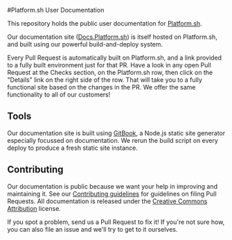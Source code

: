 #Platform.sh User Documentation

This repository holds the public user documentation for [Platform.sh](https://platform.sh/).

Our documentation site ([Docs.Platform.sh](https://docs.platform.sh/)) is itself hosted on Platform.sh, and built using our powerful build-and-deploy system.

Every Pull Request is automatically built on Platform.sh, and a link provided to a fully built environment just for that PR.  Have a look in any open Pull Request at the Checks section, on the Platform.sh row, then click on the "Details" link on the right side of the row.  That will take you to a fully functional site based on the changes in the PR.  We offer the same functionality to all of our customers!

## Tools

Our documentation site is built using [GitBook](https://www.gitbook.com/), a Node.js static site generator especially focussed on documentation.  We rerun the build script on every deploy to produce a fresh static site instance.

## Contributing

Our documentation is public because we want your help in improving and maintaining it.  See our [Contributing guidelines](CONTRIBUTING.md) for guidelines on filing Pull Requests.  All documentation is released under the [Creative Commons Attribution](LICENSE.md) license.

If you spot a problem, send us a Pull Request to fix it!  If you're not sure how, you can also file an issue and we'll try to get to it ourselves.
